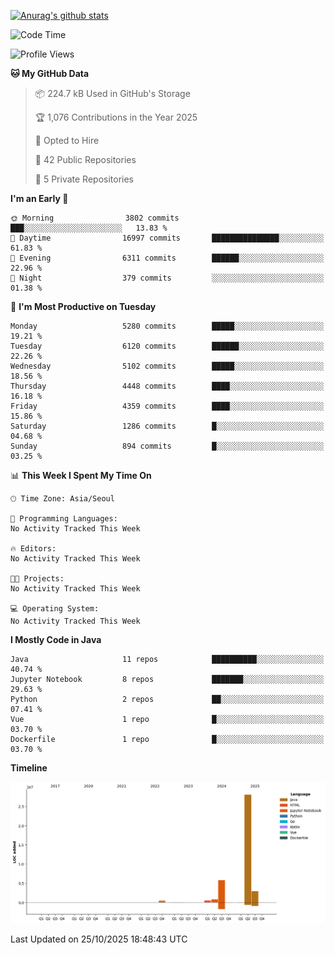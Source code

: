 [![Anurag's github stats](https://github-readme-stats.vercel.app/api?username=hajubal)](https://github.com/anuraghazra/github-readme-stats)

<!--START_SECTION:waka-->
![Code Time](http://img.shields.io/badge/Code%20Time-797%20hrs%2018%20mins-blue)

![Profile Views](http://img.shields.io/badge/Profile%20Views-0-blue)

**🐱 My GitHub Data** 

> 📦 224.7 kB Used in GitHub's Storage 
 > 
> 🏆 1,076 Contributions in the Year 2025
 > 
> 💼 Opted to Hire
 > 
> 📜 42 Public Repositories 
 > 
> 🔑 5 Private Repositories 
 > 
**I'm an Early 🐤** 

```text
🌞 Morning                3802 commits        ███░░░░░░░░░░░░░░░░░░░░░░   13.83 % 
🌆 Daytime                16997 commits       ███████████████░░░░░░░░░░   61.83 % 
🌃 Evening                6311 commits        ██████░░░░░░░░░░░░░░░░░░░   22.96 % 
🌙 Night                  379 commits         ░░░░░░░░░░░░░░░░░░░░░░░░░   01.38 % 
```
📅 **I'm Most Productive on Tuesday** 

```text
Monday                   5280 commits        █████░░░░░░░░░░░░░░░░░░░░   19.21 % 
Tuesday                  6120 commits        ██████░░░░░░░░░░░░░░░░░░░   22.26 % 
Wednesday                5102 commits        █████░░░░░░░░░░░░░░░░░░░░   18.56 % 
Thursday                 4448 commits        ████░░░░░░░░░░░░░░░░░░░░░   16.18 % 
Friday                   4359 commits        ████░░░░░░░░░░░░░░░░░░░░░   15.86 % 
Saturday                 1286 commits        █░░░░░░░░░░░░░░░░░░░░░░░░   04.68 % 
Sunday                   894 commits         █░░░░░░░░░░░░░░░░░░░░░░░░   03.25 % 
```


📊 **This Week I Spent My Time On** 

```text
🕑︎ Time Zone: Asia/Seoul

💬 Programming Languages: 
No Activity Tracked This Week

🔥 Editors: 
No Activity Tracked This Week

🐱‍💻 Projects: 
No Activity Tracked This Week

💻 Operating System: 
No Activity Tracked This Week
```

**I Mostly Code in Java** 

```text
Java                     11 repos            ██████████░░░░░░░░░░░░░░░   40.74 % 
Jupyter Notebook         8 repos             ███████░░░░░░░░░░░░░░░░░░   29.63 % 
Python                   2 repos             ██░░░░░░░░░░░░░░░░░░░░░░░   07.41 % 
Vue                      1 repo              █░░░░░░░░░░░░░░░░░░░░░░░░   03.70 % 
Dockerfile               1 repo              █░░░░░░░░░░░░░░░░░░░░░░░░   03.70 % 
```



**Timeline**

![Lines of Code chart](https://raw.githubusercontent.com/hajubal/hajubal/main/assets/bar_graph.png)


 Last Updated on 25/10/2025 18:48:43 UTC
<!--END_SECTION:waka-->